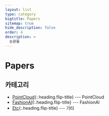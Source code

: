 ```yaml
---
layout: list
type: category
bigtitle: Papers
sitemap: true
hide_description: false
order: 4
description: >
  논문들
---
```


# Papers

## 카테고리

* [PointCloud]{:.heading.flip-title} --- PointCloud
* [FashionAI]{:.heading.flip-title} --- FashionAI
* [Etc]{:.heading.flip-title} --- 기타


[PointCloud]: /pointcloud/
[FashionAI]: /fashionai/
[Etc]: /paper-etc/
